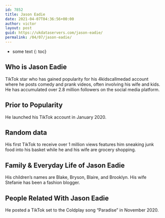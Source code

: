 ```yaml
---
id: 7852
title: Jason Eadie
date: 2021-04-07T04:36:56+00:00
author: victor
layout: post
guid: https://ukdataservers.com/jason-eadie/
permalink: /04/07/jason-eadie/
---
```


* some text
{: toc}


## Who is Jason Eadie



TikTok star who has gained popularity for his 4kidscallmedad account where he posts comedy and prank videos, often involving his wife and kids. He has accumulated over 2.8 million followers on the social media platform. 

                
                
                
## Prior to Popularity



He launched his TikTok account in January 2020. 

                
                
                
## Random data



His first TikTok to receive over 1 million views features him sneaking junk food into his basket while he and his wife are grocery shopping. 

                
                
                
## Family & Everyday Life of Jason Eadie



His children&#8217;s names are Blake, Bryson, Blaire, and Brooklyn. His wife Stefanie has been a fashion blogger.

                
                
                
## People Related With Jason Eadie



He posted a TikTok set to the Coldplay song &#8220;Paradise&#8221; in November 2020. 

                
              
            
          
          
          